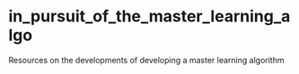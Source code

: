 # in_pursuit_of_the_master_learning_algo
Resources on the developments of developing a master learning algorithm
